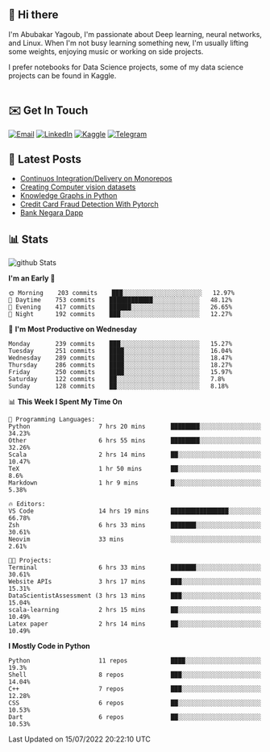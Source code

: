 ## 👋 Hi there

I'm Abubakar Yagoub, I'm passionate about Deep learning, neural networks, and
Linux. When I'm not busy learning something new, I'm usually lifting some
weights, enjoying music or working on side projects.

I prefer notebooks for Data Science projects, some of my data science projects
can be found in Kaggle. <br> <br>

## ✉️ Get In Touch

[![Email](https://img.shields.io/badge/Email-f1f1f1?style=for-the-badge&logo=gmail&logoColor=0f111a)](mailto:hi@blacksuan19.dev)
[![LinkedIn](https://img.shields.io/badge/LinkedIn-0077B5?style=for-the-badge&logo=linkedin&logoColor=white)](https://www.linkedin.com/in/blacksuan19/)
[![Kaggle](https://img.shields.io/badge/Kaggle-5acfff?style=for-the-badge&logo=kaggle&logoColor=white)](http://kaggle.com/abubakaryagob/)
[![Telegram](https://img.shields.io/badge/Telegram-2CA5E0?style=for-the-badge&logo=telegram&logoColor=white)](https://t.me/blacksuan19)

## 📩 Latest Posts

<!-- BLOG-POST-LIST:START -->
- [Continuos Integration/Delivery on Monorepos](http://blacksuan19.dev/blog/github-actions-monorepos/)
- [Creating Computer vision datasets](http://blacksuan19.dev/blog/creating-datasets/)
- [Knowledge Graphs in Python](http://blacksuan19.dev/projects/Knowledge_Graphs/)
- [Credit Card Fraud Detection With Pytorch](http://blacksuan19.dev/projects/credit-card-fraud-detection-with-pytorch/)
- [Bank Negara Dapp](http://blacksuan19.dev/projects/bank-negara/)
<!-- BLOG-POST-LIST:END -->

## 📊 Stats

![github Stats](https://github-readme-stats.vercel.app/api?username=blacksuan19&theme=github_dark&show_icons=true&count_private=true&custom_title=Github%20Stats&hide_border=true)

<!--START_SECTION:waka-->
**I'm an Early 🐤** 

```text
🌞 Morning    203 commits    ███░░░░░░░░░░░░░░░░░░░░░░   12.97% 
🌆 Daytime    753 commits    ████████████░░░░░░░░░░░░░   48.12% 
🌃 Evening    417 commits    ██████░░░░░░░░░░░░░░░░░░░   26.65% 
🌙 Night      192 commits    ███░░░░░░░░░░░░░░░░░░░░░░   12.27%

```
📅 **I'm Most Productive on Wednesday** 

```text
Monday       239 commits    ███░░░░░░░░░░░░░░░░░░░░░░   15.27% 
Tuesday      251 commits    ████░░░░░░░░░░░░░░░░░░░░░   16.04% 
Wednesday    289 commits    ████░░░░░░░░░░░░░░░░░░░░░   18.47% 
Thursday     286 commits    ████░░░░░░░░░░░░░░░░░░░░░   18.27% 
Friday       250 commits    ████░░░░░░░░░░░░░░░░░░░░░   15.97% 
Saturday     122 commits    ██░░░░░░░░░░░░░░░░░░░░░░░   7.8% 
Sunday       128 commits    ██░░░░░░░░░░░░░░░░░░░░░░░   8.18%

```


📊 **This Week I Spent My Time On** 

```text
💬 Programming Languages: 
Python                   7 hrs 20 mins       ████████░░░░░░░░░░░░░░░░░   34.23% 
Other                    6 hrs 55 mins       ████████░░░░░░░░░░░░░░░░░   32.26% 
Scala                    2 hrs 14 mins       ██░░░░░░░░░░░░░░░░░░░░░░░   10.47% 
TeX                      1 hr 50 mins        ██░░░░░░░░░░░░░░░░░░░░░░░   8.6% 
Markdown                 1 hr 9 mins         █░░░░░░░░░░░░░░░░░░░░░░░░   5.38%

🔥 Editors: 
VS Code                  14 hrs 19 mins      ████████████████░░░░░░░░░   66.78% 
Zsh                      6 hrs 33 mins       ███████░░░░░░░░░░░░░░░░░░   30.61% 
Neovim                   33 mins             ░░░░░░░░░░░░░░░░░░░░░░░░░   2.61%

🐱‍💻 Projects: 
Terminal                 6 hrs 33 mins       ███████░░░░░░░░░░░░░░░░░░   30.61% 
Website APIs             3 hrs 17 mins       ███░░░░░░░░░░░░░░░░░░░░░░   15.31% 
DataScientistAssessment (3 hrs 13 mins       ███░░░░░░░░░░░░░░░░░░░░░░   15.04% 
scala-learning           2 hrs 15 mins       ██░░░░░░░░░░░░░░░░░░░░░░░   10.49% 
Latex paper              2 hrs 14 mins       ██░░░░░░░░░░░░░░░░░░░░░░░   10.49%

```

**I Mostly Code in Python** 

```text
Python                   11 repos            ████░░░░░░░░░░░░░░░░░░░░░   19.3% 
Shell                    8 repos             ███░░░░░░░░░░░░░░░░░░░░░░   14.04% 
C++                      7 repos             ███░░░░░░░░░░░░░░░░░░░░░░   12.28% 
CSS                      6 repos             ██░░░░░░░░░░░░░░░░░░░░░░░   10.53% 
Dart                     6 repos             ██░░░░░░░░░░░░░░░░░░░░░░░   10.53%

```



 Last Updated on 15/07/2022 20:22:10 UTC
<!--END_SECTION:waka-->
